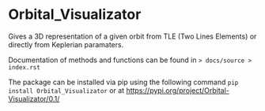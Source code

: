 # Orbital_Visualizator
Gives a 3D representation of a given orbit from TLE (Two Lines Elements) or directly from Keplerian paramaters.


Documentation of methods and functions can be found in ``> docs/source > index.rst``


The package can be installed via pip using the following command ``pip install Orbital_Visualizator`` or at https://pypi.org/project/Orbital-Visualizator/0.1/